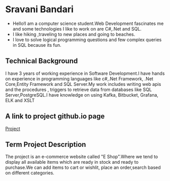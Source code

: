 # Sravani Bandari
- Hello!I am a computer science student.Web Development fascinates me and some technologies I like to work on are C#,.Net and SQL.
- I like hiking ,traveling to new places and going to beaches.
- I love to solve logical programming questions and few complex queries in SQL because its fun.


## Technical Background
I have 3 years of working experience in Software Development.I have hands on experience in programming languages like c#,.Net Framework, .Net Core,Entity Framework and SQL Server.My work includes writing web apis and the procedures , triggers to retrieve data from databases like SQL Server,PostgreSQL.I have knowledge on using Kafka, Bitbucket, Grafana, ELK and XSLT

## A link to project github.io page
[Project](https://sravanibandari.github.io/GVSU-CIS641-Slytherin/)

## Term Project Description
The project is an e-commerce website called "E Shop".Where we tend to display all available items which are ready in stock and ready to purchase.We can add items to cart or wishlit, place an order,search based on different categories.
